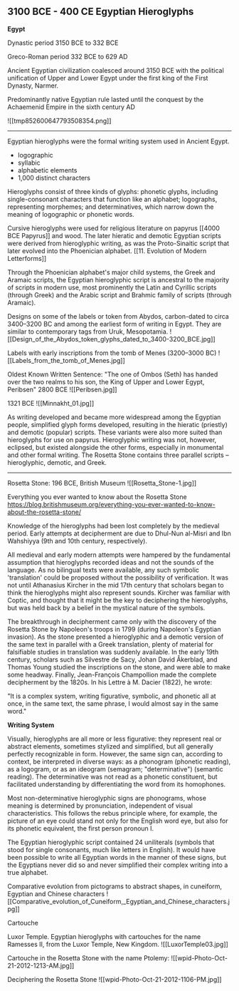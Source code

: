 ## 3100 BCE - 400 CE Egyptian Hieroglyphs

**Egypt**

Dynastic period
3150 BCE to 332 BCE

Greco-Roman period
332 BCE to 629 AD

Ancient Egyptian civilization coalesced around 3150 BCE with the political unification of Upper and Lower Egypt under the first king of the First Dynasty, Narmer. 

Predominantly native Egyptian rule lasted until the conquest by the Achaemenid Empire in the sixth century AD

![[tmp852600647793508354.png]]

<hr>

Egyptian hieroglyphs were the formal writing system used in Ancient Egypt. 

- logographic
- syllabic
- alphabetic elements
- 1,000 distinct characters

Hieroglyphs consist of three kinds of glyphs: phonetic glyphs, including single-consonant characters that function like an alphabet; logographs, representing morphemes; and determinatives, which narrow down the meaning of logographic or phonetic words.

Cursive hieroglyphs were used for religious literature on papyrus [[4000 BCE Papyrus]] and wood. The later hieratic and demotic Egyptian scripts were derived from hieroglyphic writing, as was the Proto-Sinaitic script that later evolved into the Phoenician alphabet. [[11. Evolution of Modern Letterforms]]

Through the Phoenician alphabet's major child systems, the Greek and Aramaic scripts, the Egyptian hieroglyphic script is ancestral to the majority of scripts in modern use, most prominently the Latin and Cyrillic scripts (through Greek) and the Arabic script and Brahmic family of scripts (through Aramaic).

Designs on some of the labels or token from Abydos, carbon-dated to circa 3400–3200 BC and among the earliest form of writing in Egypt. They are similar to contemporary tags from Uruk, Mesopotamia.
![[Design_of_the_Abydos_token_glyphs_dated_to_3400-3200_BCE.jpg]]

Labels with early inscriptions from the tomb of Menes (3200–3000 BC)
![[Labels_from_the_tomb_of_Menes.jpg]]


Oldest Known Written Sentence:
"The one of Ombos (Seth) has handed over the two realms to his son, the King of Upper and Lower Egypt, Peribsen" 2800 BCE
![[Peribsen.jpg]]

1321 BCE
![[Minnakht_01.jpg]]


As writing developed and became more widespread among the Egyptian people, simplified glyph forms developed, resulting in the hieratic (priestly) and demotic (popular) scripts. These variants were also more suited than hieroglyphs for use on papyrus. Hieroglyphic writing was not, however, eclipsed, but existed alongside the other forms, especially in monumental and other formal writing. The Rosetta Stone contains three parallel scripts – hieroglyphic, demotic, and Greek.

<hr>

Rosetta Stone: 196 BCE, British Museum
![[Rosetta_Stone-1.jpg]]

Everything you ever wanted to know about the Rosetta Stone
https://blog.britishmuseum.org/everything-you-ever-wanted-to-know-about-the-rosetta-stone/

Knowledge of the hieroglyphs had been lost completely by the medieval period. Early attempts at decipherment are due to Dhul-Nun al-Misri and Ibn Wahshiyya (9th and 10th century, respectively).

All medieval and early modern attempts were hampered by the fundamental assumption that hieroglyphs recorded ideas and not the sounds of the language. As no bilingual texts were available, any such symbolic 'translation' could be proposed without the possibility of verification. It was not until Athanasius Kircher in the mid 17th century that scholars began to think the hieroglyphs might also represent sounds. Kircher was familiar with Coptic, and thought that it might be the key to deciphering the hieroglyphs, but was held back by a belief in the mystical nature of the symbols.

The breakthrough in decipherment came only with the discovery of the Rosetta Stone by Napoleon's troops in 1799 (during Napoleon's Egyptian invasion). As the stone presented a hieroglyphic and a demotic version of the same text in parallel with a Greek translation, plenty of material for falsifiable studies in translation was suddenly available. In the early 19th century, scholars such as Silvestre de Sacy, Johan David Åkerblad, and Thomas Young studied the inscriptions on the stone, and were able to make some headway. Finally, Jean-François Champollion made the complete decipherment by the 1820s. In his Lettre à M. Dacier (1822), he wrote:

"It is a complex system, writing figurative, symbolic, and phonetic all at once, in the same text, the same phrase, I would almost say in the same word."

**Writing System**

Visually, hieroglyphs are all more or less figurative: they represent real or abstract elements, sometimes stylized and simplified, but all generally perfectly recognizable in form. However, the same sign can, according to context, be interpreted in diverse ways: as a phonogram (phonetic reading), as a logogram, or as an ideogram (semagram; "determinative") (semantic reading). The determinative was not read as a phonetic constituent, but facilitated understanding by differentiating the word from its homophones.

Most non-determinative hieroglyphic signs are phonograms, whose meaning is determined by pronunciation, independent of visual characteristics. This follows the rebus principle where, for example, the picture of an eye could stand not only for the English word eye, but also for its phonetic equivalent, the first person pronoun I.

The Egyptian hieroglyphic script contained 24 uniliterals (symbols that stood for single consonants, much like letters in English). It would have been possible to write all Egyptian words in the manner of these signs, but the Egyptians never did so and never simplified their complex writing into a true alphabet.

Comparative evolution from pictograms to abstract shapes, in cuneiform, Egyptian and Chinese characters
![[Comparative_evolution_of_Cuneiform,_Egyptian_and_Chinese_characters.jpg]]

Cartouche

Luxor Temple. Egyptian hieroglyphs with cartouches for the name Ramesses II, from the Luxor Temple, New Kingdom.
![[LuxorTemple03.jpg]]

Cartouche in the Rosetta Stone with the name Ptolemy:
![[wpid-Photo-Oct-21-2012-1213-AM.jpg]]

Deciphering the Rosetta Stone
![[wpid-Photo-Oct-21-2012-1106-PM.jpg]]